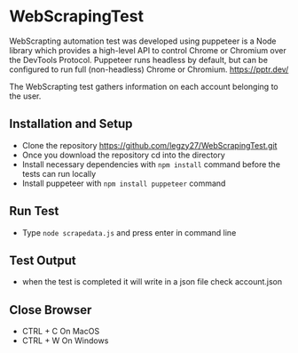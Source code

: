 # WebScrapingTest

WebScrapting automation test was developed using puppeteer is a Node library which provides a high-level API to control Chrome or Chromium over the DevTools Protocol. Puppeteer runs headless by default, but can be configured to run full (non-headless) Chrome or Chromium. https://pptr.dev/

The WebScrapting test gathers information on each account belonging to the user.


## Installation and Setup

* Clone the repository https://github.com/legzy27/WebScrapingTest.git
* Once you download the repository cd into the directory
* Install necessary dependencies with `npm install` command before the tests can run locally
* Install puppeteer with `npm install puppeteer` command 


## Run Test
* Type `node scrapedata.js` and press enter in command line

## Test Output
* when the test is completed it will write in a json file check account.json 

## Close Browser
* CTRL + C On MacOS
* CTRL + W On Windows


